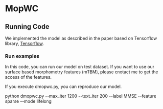 # MopWC

## Running Code

We implemented the model as described in the paper based on Tensorflow library, [Tensorflow](https://www.tensorflow.org/).



### Run examples

In this code, you can run our model on test dataset. If you want to use our surface based morphometry features (mTBM), please cnotact me to get the access of the features. 

If you execute dmopwc.py, you can reproduce our model.  

python dmopwc.py --max_iter 1200 --text_iter 200 --label MMSE --feature sparse --mode lifelong
